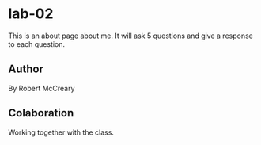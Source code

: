 # lab-02

This is an about page about me. It will ask 5 questions and give a response to each question.

## Author

By Robert McCreary

## Colaboration

Working together with the class.